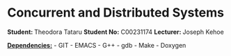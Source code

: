 # Concurrent and Distributed Systems

<b>Student: </b> Theodora Tataru
<b>Student No:</b> C00231174
<b>Lecturer: </b> Joseph Kehoe

<u><b>Dependencies:</u></b>
	- GIT
	- EMACS
	- G++
	- gdb
	- Make
	- Doxygen 
